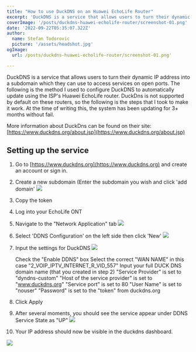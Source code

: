 ```yaml
---
title: "How to use DuckDNS on an Huawei EchoLife Router"
excerpt: 'DuckDNS is a service that allows users to turn their dynamic IP address into a subdomain which they can use to access services on open ports.'
coverImage: '/posts/duckdns-huawei-echolife-router/screenshot-01.png'
date: '2022-09-22T05:35:07.322Z'
author:
  name: Stefan Todorovic
  picture: '/assets/headshot.jpg'
ogImage:
  url: /posts/duckdns-huawei-echolife-router/screenshot-01.png'

---
```


DuckDNS is a service that allows users to turn their dynamic IP address into a subdomain which they can use to access services on open ports. The following is the method I used to configure DuckDNS to automatically update using the ISP's Huawei EchoLife router. DuckDns is not supported by default on these routers, so the following is the steps that I took to make it work. At the time of writing this, the system has been updating for 3+ months without fail. 

More information about DuckDns can be found on their site: [https://www.duckdns.org/about.jsp](https://www.duckdns.org/about.jsp)
## Setting up the service

1.  Go to [https://www.duckdns.org](https://www.duckdns.org) and create an account or sign in.
2. Create a new subdomain (Enter the subdomain you wish and click 'add domain'
![](/posts/duckdns-huawei-echolife-router/screenshot-01.png)

3. Copy the token
4. Log into your EchoLife ONT
5. Navigate to the "Network Application" tab
![](/posts/duckdns-huawei-echolife-router/screenshot-02.png)

6. Select 'DDNS Configuration' on the left side then click 'New'
![](/posts/duckdns-huawei-echolife-router/screenshot-03.png)

7. Input the settings for DuckDNS
![](/posts/duckdns-huawei-echolife-router/screenshot-04.png)

     Check the "Enable DDNS" box
      Select the correct "WAN NAME" in this case "2_VOIP_IPTV_INTERNET_R_VID_557"
      Input your full DUCK DNS domain name (that you created in step 2)
      "Service Provider" is set to "dyndns-custom"
      "Host of the service provider" is set to "www.duckdns.org"
      "Service port" is set to 80
      "User Name" is set to "nouser"
      "Password" is set to the "token" from duckdns.org
8. Click Apply
9. After several moments, you should see the service appear under DDNS Service State as "UP"
![](/posts/duckdns-huawei-echolife-router/screenshot-05.png)

10.  Your IP address should now be visible in the duckdns dashboard.

![](/posts/duckdns-huawei-echolife-router/screenshot-06.png)
